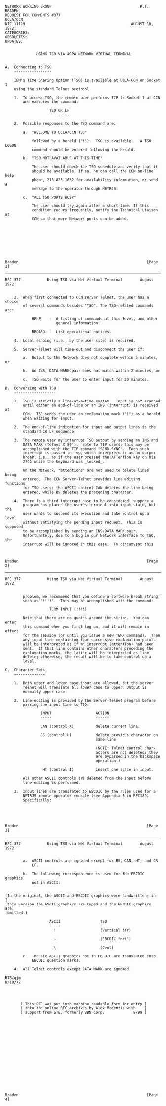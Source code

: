     NETWORK WORKING GROUP                                        R.T. BRADEN
    REQUEST FOR COMMENTS #377                                       UCLA/CCN
    NIC 11119                                                AUGUST 10, 1972
    CATEGORIES:
    OBSOLETES:
    UPDATES:


                  USING TSO VIA ARPA NETWORK VIRTUAL TERMINAL


    A.  Connecting to TSO
        -----------------

        IBM's Time Sharing Option (TSO) is available at UCLA-CCN on Socket 1
        using the standard Telnet protocol.

        1.  To access TSO, the remote user performs ICP to Socket 1 at CCN
            and executes the command:

                        TSO CR LF
                            -- --

        2.  Possible responses to the TSO command are:

            a.  "WELCOME TO UCLA/CCN TSO"

                followed by a herald ("!").  TSO is available.   A TSO LOGON
                command should be entered following the herald.

            b.  "TSO NOT AVAILABLE AT THIS TIME"

                The user should check the TSO schedule and verify that it
                should be available. If so, he can call the CCN on-line help
                phone, 213-825-1652 for availability information, or send a
                message to the operator through NETRJS.

            c.  "ALL TSO PORTS BUSY"

                The user should try again after a short time. If this
                condition recurs frequently, notify the Technical Liaison at
                CCN so that more Network ports can be added.









    Braden                                                          [Page 1]

------------------------------------------------------------------------

``` newpage
RFC 377            Using TSO via Net Virtual Terminal        August 1972


    3.  When first connected to CCN server Telnet, the user has a choice
        of several commands besides "TSO". The TSO-related commands are:

            HELP    -  A listing of commands at this level, and other
                       general information.

            BBOARD  -  List operational notices.

    4.  Local echoing (i.e., by the user site) is required.

    5.  Server-Telnet will time-out and disconnect the user if:

        a.  Output to the Network does not complete within 5 minutes, or

        b.  An INS, DATA MARK pair does not match within 2 minutes, or

        c.  TSO waits for the user to enter input for 20 minutes.

B.  Conversing with TSO
    -------------------

    1.  TSO is strictly a line-at-a-time system.  Input is not scanned
        until either an end-of-line or an INS (interrupt) is received at
        CCN.  TSO sends the user an exclamation mark ("!") as a herald
        when waiting for input.

    2.  The end-of-line indication for input and output lines is the
        standard CR LF sequence.

    3.  The remote user my interrupt TSO output by sending an INS and
        DATA MARK (Telnet X'80').  Note to TIP users: this may be
        accomplished with the TIP command "SEND SYNC".  Each such
        interrupt is passed to TSO, which interprets it as an output
        break, i.e., as if the user pressed the ATTention key on his
        2741 while the keyboard was _locked_.

        On the Network, "attentions" are not used to delete lines being
        entered.  The CCN Server-Telnet provides line editing functions
        for TSO users: the ASCII control CAN deletes the line being
        entered, while BS deletes the preceding character.

    4.  There is a third interrupt case to be considered: suppose a
        program has placed the user's terminal into input state, but the
        user wants to suspend its execution and take control up a level
        without satisfying the pending input request.  This is supposed
        to be accomplished by sending an INS/DATA MARK pair.
        Unfortunately, due to a bug in our Network interface to TSO, the
        interrupt will be ignored in this case.  To circumvent this



Braden                                                          [Page 2]
```

------------------------------------------------------------------------

``` newpage
RFC 377            Using TSO via Net Virtual Terminal        August 1972


        problem, we recommend that you define a software break string,
        such as "!!!!".  This may be accomplished with the command:

                    TERM INPUT (!!!!)

        Note that there are no quotes around the string.  You can enter
        this command when you first log on, and it will remain in effect
        for the session (or until you issue a new TERM command).  Then
        any input line containing four successive exclamation points
        will be interpreted as if an interrupt (attention) had been
        sent.  If that line contains other characters preceding the
        exclamation marks, the latter will be interpreted as line
        delete; otherwise, the result will be to take control up a
        level.

C.  Character Sets
    --------------

    1.  Both upper and lower case input are allowed, but the server
        Telnet will translate all lower case to upper. Output is
        normally upper case.

    2.  Line-editing is provided by the Server-Telnet program before
        passing the input line to TSO.

                INPUT                    ACTION
                -----                    ------

                CAN (control X)          delete current line.

                BS (control H)           delete previous character on
                                         same line

                                         (NOTE: Telnet control char-
                                         acters are not deleted; they
                                         are bypassed in the backspace
                                         operation.)

                 HT (control I)          insert one space in input.

        All other ASCII controls are deleted from the input before
        line-editing is performed.

    3.  Input lines are translated to EBCDIC by the rules used for a
        NETRJS remote operator console (see Appendix B in RFC189).
        Specifically:





Braden                                                          [Page 3]
```

------------------------------------------------------------------------

``` newpage
RFC 377            Using TSO via Net Virtual Terminal        August 1972


        a.  ASCII controls are ignored except for BS, CAN, HT, and CR
            LF.

        b.  The following correspondence is used for the EBCDIC graphics
            not in ASCII:


[In the original, the ASCII and EBCDIC graphics were handwritten; in  ]
[this version the ASCII graphics are typed and the EBCDIC graphics are]
[omitted.]

                    ASCII                  TSO
                    -----                  ---
                      !                    (Vertical bar)

                      ~                    (EBCDIC "not")

                      \                    (Cent)

        c.  The six ASCII graphics not in EBCDIC are translated into
            EBCDIC question marks.

    4.  All Telnet controls except DATA MARK are ignored.

RTB/gjm
8/10/72




       [ This RFC was put into machine readable form for entry ]
       [ into the online RFC archives by Alex McKenzie with    ]
       [ support from GTE, formerly BBN Corp.             9/99 ]


















Braden                                                          [Page 4]
```
